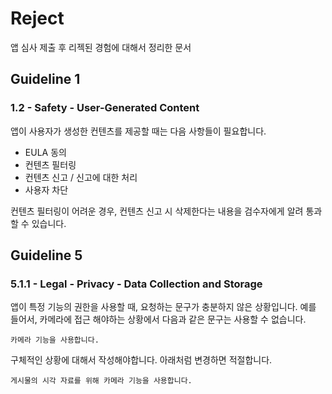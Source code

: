 # Reject

앱 심사 제출 후 리젝된 경험에 대해서 정리한 문서

## Guideline 1

### 1.2 - Safety - User-Generated Content

앱이 사용자가 생성한 컨텐츠를 제공할 때는 다음 사항들이 필요합니다. 

* EULA 동의 
* 컨텐츠 필터링 
* 컨텐츠 신고 / 신고에 대한 처리 
* 사용자 차단 

컨텐츠 필터링이 어려운 경우, 컨텐츠 신고 시 삭제한다는 내용을 검수자에게 알려 통과할 수 있습니다. 

## Guideline 5

### 5.1.1 - Legal - Privacy - Data Collection and Storage

앱이 특정 기능의 권한을 사용할 때, 요청하는 문구가 충분하지 않은 상황입니다. 예를 들어서, 카메라에 접근 해야하는 상황에서 다음과 같은 문구는 사용할 수 없습니다. 

```
카메라 기능을 사용합니다. 
```

구체적인 상황에 대해서 작성해야합니다. 아래처럼 변경하면 적절합니다. 

```
게시물의 시각 자료를 위해 카메라 기능을 사용합니다. 
```
